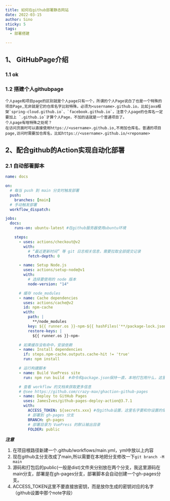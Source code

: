 ```yaml
---
title: 如何在github部署静态网站
date: 2022-03-15
author: Sino
sticky: 5
tags:
  - 部署搭建

---
```


## 1、 GitHubPage介绍
 ### 1.1 ok
### 1.2 搭建个人githubpage
```text
个人page和项目page的区别就是个人page只有一个，所谓的个人Page说白了也是一个特殊的项目Page,无非就是它的仓库名字比较特殊，必须为<username>.github.io，比如java框架`spring-cloud.github.io`、`facebook.github.io`，注意个人page的仓库名一定要加上 `.github.io`才算个人Page，不加的话就是一个普通项目了。
个人page有啥特殊之处呢？
在访问页面时可以直接使用https://<username>.github.io,不用加仓库名，普通的项目page,访问时需要加仓库名，比如https://<username>.github.io/<reponame>

```
## 2、配合github的Action实现自动化部署

### 2.1 自动部署脚本



```yml
name: docs

on:
  # 每当 push 到 main 分支时触发部署
  push:
    branches: [main]
  # 手动触发部署
  workflow_dispatch:

jobs:
  docs:
    runs-on: ubuntu-latest #在github服务器使用ubuntu环境

    steps:
      - uses: actions/checkout@v2
        with:
          # “最近更新时间” 等 git 日志相关信息，需要拉取全部提交记录
          fetch-depth: 0

      - name: Setup Node.js
        uses: actions/setup-node@v1
        with:
          # 选择要使用的 node 版本
          node-version: "14"

      # 缓存 node_modules
      - name: Cache dependencies
        uses: actions/cache@v2
        id: npm-cache
        with:
          path: |
            **/node_modules
          key: ${{ runner.os }}-npm-${{ hashFiles('**/package-lock.json') }}
          restore-keys: |
            ${{ runner.os }}-npm-

      # 如果缓存没有命中，安装依赖
      - name: Install dependencies
        if: steps.npm-cache.outputs.cache-hit != 'true'
        run: npm install

      # 运行构建脚本
      - name: Build VuePress site
        run: npm run build  #命令和package.json保持一直，本地打包用什么，这里写什么

      # 查看 workflow 的文档来获取更多信息
      # @see https://github.com/crazy-max/ghaction-github-pages
      - name: Deploy to GitHub Pages
        uses: JamesIves/github-pages-deploy-action@3.7.1
        with:
          ACCESS_TOKEN: ${secrets.xxx} #在github设置，这里名字要和你设置的保持一致,注意这里不是要你直接写token,是把xxx改成你设置的那个名字就ok了
          # 部署到 gh-pages 分支
          BRANCH: gh-pages
          # 部署目录为 VuePress 的默认输出目录
          FOLDER: public

```

***注意***

1. 在项目根路径新建一个.github/workflows/main.yml，yml中放以上内容
2. 现在github主分支改成了main,所以需要在本地把分支修改一下`git branch -M main`
3. 源码和打包后的public(一般是dist)文件夹分别放在两个分支，我这里源码在main分支，部署是在gh-pages分支，部署脚本会自动创建一个gh-pages分支。
4. ACCESS_TOKEN这里不要直接放密钥，而是放你生成的密钥对应的名字（github设置中那个note字段）
